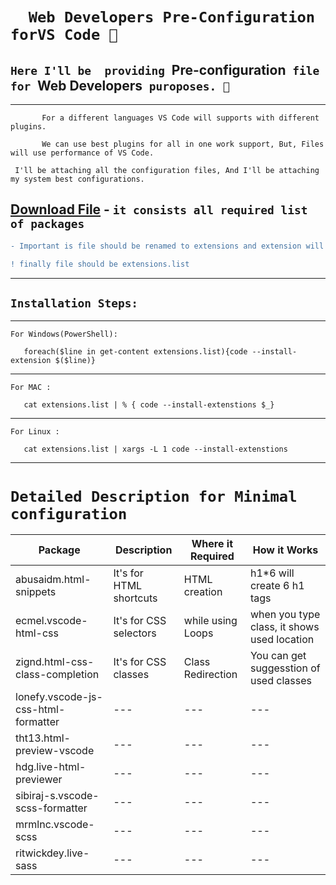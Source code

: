 
# `  Web Developers Pre-Configuration forVS Code 💯`

## `Here I'll be  providing `Pre-configuration`  file  for  `Web Developers` puroposes. 🤤`

---

```
       For a different languages VS Code will supports with different plugins.

       We can use best plugins for all in one work support, But, Files will use performance of VS Code.
```

```
 I'll be attaching all the configuration files, And I'll be attaching my system best configurations.
```

## <a href="../../../Configs/extensions-web.list" download="extensions.list">Download File</a> - `it consists all required list of packages`

```diff
- Important is file should be renamed to extensions and extension will be .list (if it is not with same name)

! finally file should be extensions.list
```

---
 ## `Installation Steps:` 
***
``` For Windows(PowerShell): ```
 ```code
    foreach($line in get-content extensions.list){code --install-extension $($line)}
 ```
***
```For MAC :```
```code
   cat extensions.list | % { code --install-extenstions $_}
````
***
```For Linux :```

``` code
   cat extensions.list | xargs -L 1 code --install-extenstions 
```
***

# `Detailed Description for Minimal configuration`

| Package                | Description             | Where it Required | How it Works               |
| ---------------------- | ----------------------- | ----------------- | -------------------------- |
| abusaidm.html-snippets | It's for HTML shortcuts | HTML creation     | h1*6 will create 6 h1 tags |
|ecmel.vscode-html-css| It's for CSS selectors | while using Loops | when you type class, it shows used location |
|zignd.html-css-class-completion | It's for CSS classes | Class Redirection | You can get suggesstion of used classes |
|lonefy.vscode-js-css-html-formatter| --- | --- | --- |
|tht13.html-preview-vscode| --- | --- | --- |
|hdg.live-html-previewer| --- | --- | --- |
|sibiraj-s.vscode-scss-formatter| --- | --- | --- |
|mrmlnc.vscode-scss| --- | --- | --- |
|ritwickdey.live-sass| --- | --- | --- |
